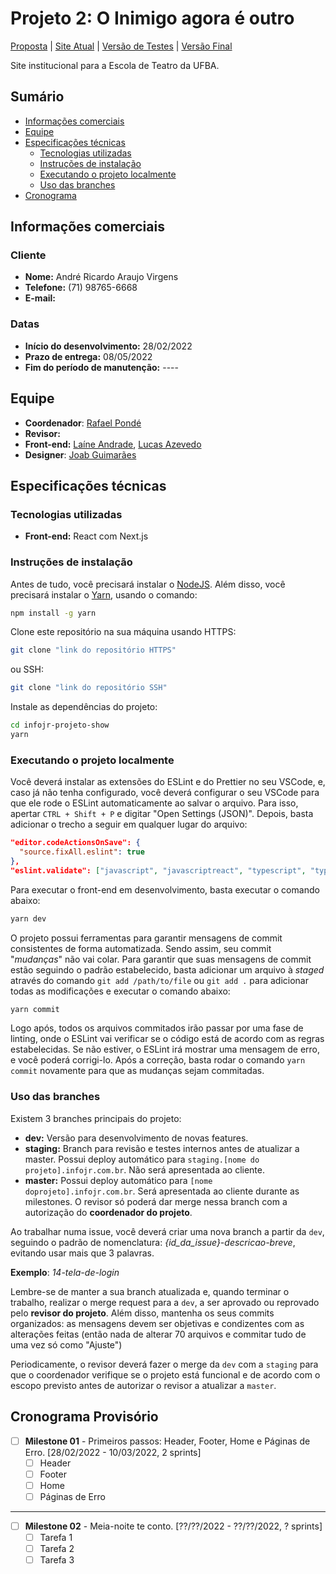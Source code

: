 # Projeto 2: O Inimigo agora é outro

[Proposta](https://drive.google.com/file/d/103lmaiM0H3XMy8mB7EBKlL17CBfzB4Ho/view?usp=sharing) | [Site Atual](https://http.cat/204) | [Versão de Testes](https://http.cat/204) | [Versão Final](https://http.cat/204)

Site institucional para a Escola de Teatro da UFBA.

## Sumário

- [Informações comerciais](#informações-comerciais)
- [Equipe](#equipe)
- [Especificações técnicas](#especificações-técnicas)
  - [Tecnologias utilizadas](#tecnologias-utilizadas)
  - [Instruções de instalação](#instruções-de-instalação)
  - [Executando o projeto localmente](#executando-o-projeto-localmente)
  - [Uso das branches](#uso-das-branches)
- [Cronograma](#cronograma)

## Informações comerciais

### Cliente

- **Nome:** André Ricardo Araujo Virgens
- **Telefone:** (71) 98765-6668
- **E-mail:** 

### Datas

- **Início do desenvolvimento:** 28/02/2022
- **Prazo de entrega:** 08/05/2022
- **Fim do período de manutenção:** ----

## Equipe

- **Coordenador**: [Rafael Pondé](@Ralph_1307)
- **Revisor:**
- **Front-end:** [Laíne Andrade](@laineandrade), [Lucas Azevedo](@LucasAzoli)
- **Designer**: [Joab Guimarães](@joab_pgb)

## Especificações técnicas

### Tecnologias utilizadas

- **Front-end:** React com Next.js

### Instruções de instalação

Antes de tudo, você precisará instalar o [NodeJS](https://nodejs.org/en/download/). Além disso, você precisará instalar o [Yarn](https://yarnpkg.com/getting-started), usando o comando:

```bash
npm install -g yarn
```

Clone este repositório na sua máquina usando HTTPS:

```bash
git clone "link do repositório HTTPS"
```

ou SSH:

```bash
git clone "link do repositório SSH"
```

Instale as dependências do projeto:

```bash
cd infojr-projeto-show
yarn
```

### Executando o projeto localmente

Você deverá instalar as extensões do ESLint e do Prettier no seu VSCode, e, caso já não tenha configurado, você deverá configurar o seu VSCode para que ele rode o ESLint automaticamente ao salvar o arquivo. Para isso, apertar `CTRL + Shift + P` e digitar "Open Settings (JSON)". Depois, basta adicionar o trecho a seguir em qualquer lugar do arquivo:

```json
"editor.codeActionsOnSave": {
  "source.fixAll.eslint": true
},
"eslint.validate": ["javascript", "javascriptreact", "typescript", "typescriptreact"]
```

Para executar o front-end em desenvolvimento, basta executar o comando abaixo:

```bash
yarn dev
```

O projeto possui ferramentas para garantir mensagens de commit consistentes de forma automatizada. Sendo assim, seu commit "_mudanças_" não vai colar. Para garantir que suas mensagens de commit estão seguindo o padrão estabelecido, basta adicionar um arquivo à _staged_ através do comando `git add /path/to/file` ou `git add .` para adicionar todas as modificações e executar o comando abaixo:

```bash
yarn commit
```

Logo após, todos os arquivos commitados irão passar por uma fase de linting, onde o ESLint vai verificar se o código está de acordo com as regras estabelecidas. Se não estiver, o ESLint irá mostrar uma mensagem de erro, e você poderá corrigi-lo. Após a correção, basta rodar o comando `yarn commit` novamente para que as mudanças sejam commitadas.

### Uso das branches

Existem 3 branches principais do projeto:

- **dev:** Versão para desenvolvimento de novas features.
- **staging:** Branch para revisão e testes internos antes de atualizar a master. Possui deploy automático para `staging.[nome do projeto].infojr.com.br`. Não será apresentada ao cliente.
- **master:** Possui deploy automático para `[nome doprojeto].infojr.com.br`. Será apresentada ao cliente durante as milestones. O revisor só poderá dar merge nessa branch com a autorização do **coordenador do projeto**.

Ao trabalhar numa issue, você deverá criar uma nova branch a partir da `dev`, seguindo o padrão de nomenclatura: _{id_da_issue}-descricao-breve_, evitando usar mais que 3 palavras.

**Exemplo**: _14-tela-de-login_

Lembre-se de manter a sua branch atualizada e, quando terminar o trabalho, realizar o merge request para a `dev`, a ser aprovado ou reprovado pelo **revisor do projeto**. Além disso, mantenha os seus commits organizados: as mensagens devem ser objetivas e condizentes com as alterações feitas (então nada de alterar 70 arquivos e commitar tudo de uma vez só como "Ajuste")

Periodicamente, o revisor deverá fazer o merge da `dev` com a `staging` para que o coordenador verifique se o projeto está funcional e de acordo com o escopo previsto antes de autorizar o revisor a atualizar a `master`.

## Cronograma Provisório

- [ ] **Milestone 01** - Primeiros passos: Header, Footer, Home e Páginas de Erro. [28/02/2022 - 10/03/2022, 2 sprints]
  - [ ] Header
  - [ ] Footer
  - [ ] Home
  - [ ] Páginas de Erro

---

- [ ] **Milestone 02** - Meia-noite te conto. [??/??/2022 - ??/??/2022, ? sprints]
  - [ ] Tarefa 1
  - [ ] Tarefa 2
  - [ ] Tarefa 3
